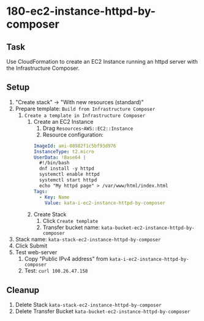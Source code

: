 # 180-ec2-instance-httpd-by-composer

## Task
Use CloudFormation to create an EC2 Instance running an httpd server with the Infrastructure Composer.

## Setup
1. "Create stack" -> "With new resources (standard)"
2. Prepare template: `Build from Infrastructure Composer`
	1. `Create a template in Infrastructure Composer`
		1. Create an EC2 Instance
			1. Drag `Resources`-`AWS::EC2::Instance`
			2. Resource configuration:
			```yaml
			ImageId: ami-08982f1c5bf93d976
			InstanceType: t2.micro
			UserData: !Base64 |
			  #!/bin/bash
			  dnf install -y httpd
			  systemctl enable httpd
			  systemctl start httpd
			  echo "My httpd page" > /var/www/html/index.html
			Tags:
			  - Key: Name
			    Value: kata-i-ec2-instance-httpd-by-composer
			```
		2. Create Stack
			1. Click `Create template`
			2. Transfer bucket name: `kata-bucket-ec2-instance-httpd-by-composer`
3. Stack name: `kata-stack-ec2-instance-httpd-by-composer`
4. Click Submit
5. Test web-server
    1. Copy "Public IPv4 address" from `kata-i-ec2-instance-httpd-by-composer`
    2. Test: `curl 100.26.47.158`

## Cleanup
1. Delete Stack `kata-stack-ec2-instance-httpd-by-composer`
2. Delete Transfer Bucket `kata-bucket-ec2-instance-httpd-by-composer`
